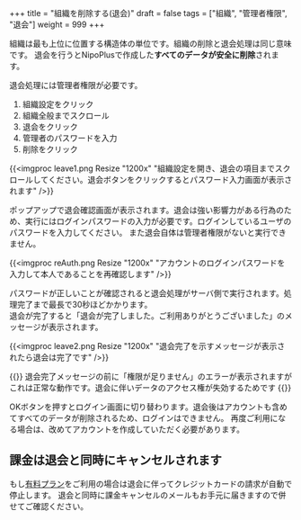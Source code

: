 +++
title = "組織を削除する(退会)"
draft = false
tags = ["組織", "管理者権限", "退会"]
weight = 999
+++

組織は最も上位に位置する構造体の単位です。組織の削除と退会処理は同じ意味です。
退会を行うとNipoPlusで作成した**すべてのデータが安全に削除**されます。

退会処理には管理者権限が必要です。

1. 組織設定をクリック
1. 組織全般までスクロール
1. 退会をクリック
1. 管理者のパスワードを入力
1. 削除をクリック

{{<imgproc leave1.png Resize "1200x" "組織設定を開き、退会の項目までスクロールしてください。退会ボタンをクリックするとパスワード入力画面が表示されます" />}}

ポップアップで退会確認画面が表示されます。退会は強い影響力がある行為のため、実行にはログインパスワードの入力が必要です。ログインしているユーザのパスワードを入力してください。
また退会自体は管理者権限がないと実行できません。

{{<imgproc reAuth.png Resize "1200x" "アカウントのログインパスワードを入力して本人であることを再確認します" />}}

パスワードが正しいことが確認されると退会処理がサーバ側で実行されます。処理完了まで最長で30秒ほどかかります。  
退会が完了すると「退会が完了しました。ご利用ありがとうございました」のメッセージが表示されます。

{{<imgproc leave2.png Resize "1200x" "退会完了を示すメッセージが表示されたら退会は完了です" />}}

{{<alice pos="right" icon="here">}}
退会完了メッセージの前に「権限が足りません」のエラーが表示されますがこれは正常な動作です。退会に伴いデータのアクセス権が失効するためです
{{</alice>}}

OKボタンを押すとログイン画面に切り替わります。退会後はアカウントも含めてすべてのデータが削除されるため、ログインはできません。
再度ご利用になる場合は、改めてアカウントを作成していただく必要があります。

## 課金は退会と同時にキャンセルされます

もし[有料プラン](/price/fee/)をご利用の場合は退会に伴ってクレジットカードの請求が自動で停止します。
退会と同時に課金キャンセルのメールもお手元に届きますので併せてご確認ください。

